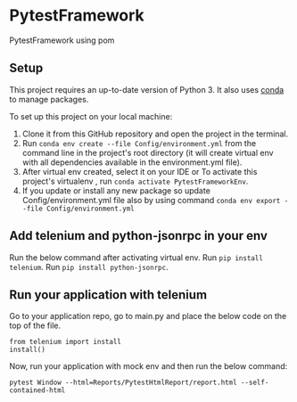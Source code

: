 # PytestFramework
 PytestFramework using pom

## Setup
This project requires an up-to-date version of Python 3.
It also uses [conda](https://docs.conda.io) to manage packages.

To set up this project on your local machine:
1. Clone it from this GitHub repository and open the project in the terminal.
2. Run `conda env create --file Config/environment.yml` from the command line in the project's root directory (it will create virtual env with all dependencies available in the environment.yml file).
3. After virtual env created, select it on your IDE or To activate this project's virtualenv , run `conda activate PytestFrameworkEnv`.
4. If you update or install any new package so update Config/environment.yml file also by using command `conda env export --file Config/environment.yml`

## Add telenium and python-jsonrpc in your env
Run the below command after activating virtual env.
Run `pip install telenium`.
Run `pip install python-jsonrpc`.

## Run your application with telenium
Go to your application repo, go to main.py and place the below code on the top of the file.
```
from telenium import install
install()
```
Now, run your application with mock env and then run the below command:
```
pytest Window --html=Reports/PytestHtmlReport/report.html --self-contained-html
````
